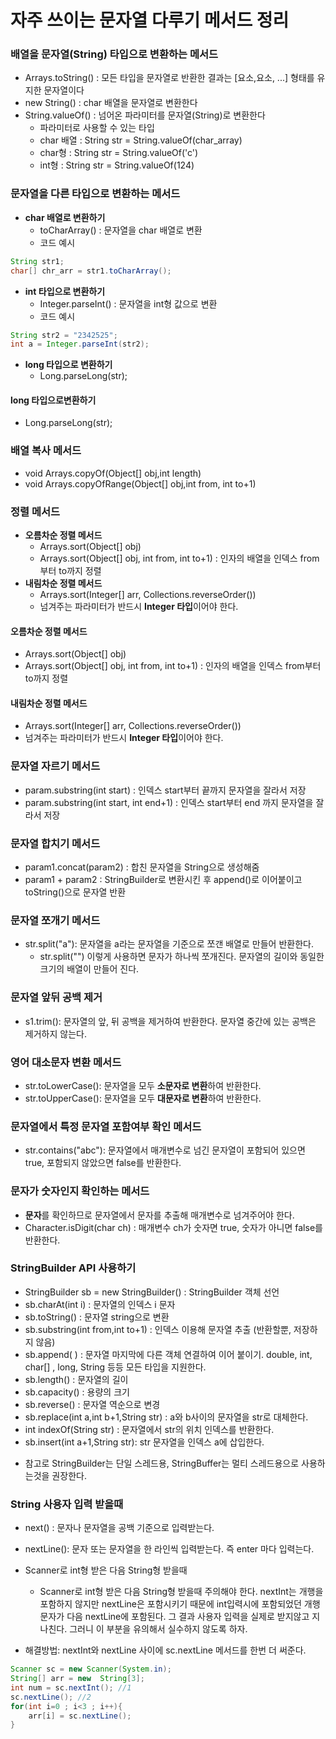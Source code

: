 # 자주 쓰이는 문자열 다루기 메서드 정리

### 배열을 문자열(String) 타입으로 변환하는 메서드

- Arrays.toString() : 모든 타입을 문자열로 반환한 결과는 &#91;요소,요소, ...&#93; 형태를 유지한 문자열이다
- new String() : char 배열을 문자열로 변환한다
- String.valueOf() : 넘어온 파라미터를 문자열(String)로 변환한다
  - 파라미터로 사용할 수 있는 타입
  - char 배열 : String str = String.valueOf(char_array)
  - char형 : String str = String.valueOf('c')
  - int형 : String str = String.valueOf(124)

### 문자열을 다른 타입으로 변환하는 메서드

- **char 배열로 변환하기**
  - toCharArray() : 문자열을 char 배열로 변환
  - 코드 예시

```java
String str1;
char[] chr_arr = str1.toCharArray();
```

- **int 타입으로 변환하기**
  - Integer.parseInt() : 문자열을 int형 값으로 변환
  - 코드 예시

```java
String str2 = "2342525";
int a = Integer.parseInt(str2);
```

- **long 타입으로 변환하기**
  - Long.parseLong(str);

#### long 타입으로변환하기

- Long.parseLong(str);

<!-- int배열을 문자열로, 문자열을 int배열로 -->

### 배열 복사 메서드

- void Arrays.copyOf(Object[] obj,int length)
- void Arrays.copyOfRange(Object[] obj,int from, int to+1)

### 정렬 메서드

- **오름차순 정렬 메서드**
  - Arrays.sort(Object[] obj)
  - Arrays.sort(Object[] obj, int from, int to+1) : 인자의 배열을 인덱스 from부터 to까지 정렬
- **내림차순 정렬 메서드**
  - Arrays.sort(Integer[] arr, Collections.reverseOrder())
  - 넘겨주는 파라미터가 반드시 **Integer 타입**이어야 한다.

#### 오름차순 정렬 메서드

- Arrays.sort(Object[] obj)
- Arrays.sort(Object[] obj, int from, int to+1) : 인자의 배열을 인덱스 from부터 to까지 정렬

#### 내림차순 정렬 메서드

- Arrays.sort(Integer[] arr, Collections.reverseOrder())
- 넘겨주는 파라미터가 반드시 **Integer 타입**이어야 한다.

### 문자열 자르기 메서드

- param.substring(int start) : 인덱스 start부터 끝까지 문자열을 잘라서 저장
- param.substring(int start, int end+1) : 인덱스 start부터 end 까지 문자열을 잘라서 저장

### 문자열 합치기 메서드

- param1.concat(param2) : 합친 문자열을 String으로 생성해줌
- param1 + param2 : StringBuilder로 변환시킨 후 append()로 이어붙이고 toString()으로 문자열 반환

### 문자열 쪼개기 메서드

- str.split("a"): 문자열을 a라는 문자열을 기준으로 쪼갠 배열로 만들어 반환한다.
  - str.split("") 이렇게 사용하면 문자가 하나씩 쪼개진다. 문자열의 길이와 동일한 크기의 배열이 만들어 진다.

### 문자열 앞뒤 공백 제거

- s1.trim(): 문자열의 앞, 뒤 공백을 제거하여 반환한다. 문자열 중간에 있는 공백은 제거하지 않는다.

### 영어 대소문자 변환 메서드

- str.toLowerCase(): 문자열을 모두 **소문자로 변환**하여 반환한다.
- str.toUpperCase(): 문자열을 모두 **대문자로 변환**하여 반환한다.

### 문자열에서 특정 문자열 포함여부 확인 메서드

- str.contains("abc"): 문자열에서 매개변수로 넘긴 문자열이 포함되어 있으면 true, 포함되지 않았으면 false를 반환한다.

### 문자가 숫자인지 확인하는 메서드

- **문자**를 확인하므로 문자열에서 문자를 추출해 매개변수로 넘겨주어야 한다.
- Character.isDigit(char ch) : 매개변수 ch가 숫자면 true, 숫자가 아니면 false를 반환한다.

### StringBuilder API 사용하기

- StringBuilder sb = new StringBuilder() : StringBuilder 객체 선언
- sb.charAt(int i) : 문자열의 인덱스 i 문자
- sb.toString() : 문자열 string으로 변환
- sb.substring(int from,int to+1) : 인덱스 이용해 문자열 추출 (반환할뿐, 저장하지 않음)
- sb.append( ) : 문자열 마지막에 다른 객체 연결하여 이어 붙이기. double, int, char[] , long, String 등등 모든 타입을 지원한다.
- sb.length() : 문자열의 길이
- sb.capacity() : 용량의 크기
- sb.reverse() : 문자열 역순으로 변경
- sb.replace(int a,int b+1,String str) : a와 b사이의 문자열을 str로 대체한다.
- int indexOf(String str) : 문자열에서 str의 위치 인덱스를 반환한다.
- sb.insert(int a+1,String str): str 문자열을 인덱스 a에 삽입한다.

* 참고로 StringBuilder는 단일 스레드용, StringBuffer는 멀티 스레드용으로 사용하는것을 권장한다.

### String 사용자 입력 받을때

- next() : 문자나 문자열을 공백 기준으로 입력받는다.
- nextLine(): 문자 또는 문자열을 한 라인씩 입력받는다. 즉 enter 마다 입력는다.
- Scanner로 int형 받은 다음 String형 받을때

  - Scanner로 int형 받은 다음 String형 받을때 주의해야 한다. nextInt는 개행을 포함하지 않지만 nextLine은 포함시키기 때문에 int입력시에 포함되었던 개행문자가 다음 nextLine에 포함된다. 그 결과 사용자 입력을 실제로 받지않고 지나친다. 그러니 이 부분을 유의해서 실수하지 않도록 하자.

- 해결방법: nextInt와 nextLine 사이에 sc.nextLine 메서드를 한번 더 써준다.

```java
Scanner sc = new Scanner(System.in);
String[] arr = new  String[3];
int num = sc.nextInt(); //1
sc.nextLine(); //2
for(int i=0 ; i<3 ; i++){
    arr[i] = sc.nextLine();
}
```
